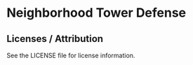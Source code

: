 # Neighborhood Tower Defense

## Licenses / Attribution

See the LICENSE file for license information.
